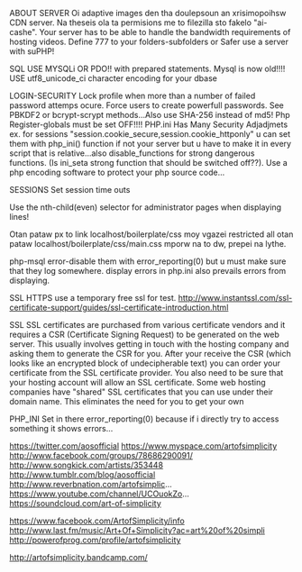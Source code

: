 ABOUT SERVER
Oi adaptive images den tha doulepsoun an xrisimopoihsw CDN server.
Na theseis ola ta permisions me to filezilla sto fakelo
"ai-cashe". 
Your server has to be able to handle the bandwidth requirements of hosting videos.
Define 777 to your folders-subfolders or Safer use a server with suPHP!

SQL
USE MYSQLi OR PDO!! with prepared statements. Mysql is now old!!!!
USE utf8_unicode_ci character encoding for your dbase

LOGIN-SECURITY
Lock profile when more than a number of failed password attemps ocure.
Force users to create powerfull passwords.
See PBKDF2 or bcrypt-scrypt methods...Also use SHA-256 instead of md5!
Php Register-globals must be set OFF!!!!
PHP.ini Has Many Security Adjadjmets ex. for sessions "session.cookie_secure,session.cookie_httponly"
u can set them with php_ini() function if not your server but u have to make it in every script that is relative...also disable_functions for
strong dangerous functions. (Is ini_seta strong function that should be switched off??).
Use a php encoding software to protect your php source code...

SESSIONS
Set session time outs

Use the nth-child(even) selector for administrator pages when displaying lines!

Otan pataw px to link localhost/boilerplate/css moy vgazei restricted 
all otan pataw localhost/boilerplate/css/main.css mporw na to dw, prepei na lythe.

php-msql error-disable them with error_reporting(0) but u must make sure that they
log somewhere. display errors in php.ini also prevails errors from displaying.

SSL HTTPS
use a temporary free ssl for test.
http://www.instantssl.com/ssl-certificate-support/guides/ssl-certificate-introduction.html 

SSL
SSL certificates are purchased from various certificate vendors and it requires a CSR (Certificate Signing Request) 
to be generated on the web server. This usually involves getting in touch with the hosting company and asking them 
to generate the CSR for you. After your receive the CSR (which looks like an encrypted block of undecipherable text)
you can order your certificate from the SSL certificate provider. 
You also need to be sure that your hosting account will allow an SSL certificate.
Some web hosting companies have "shared" SSL certificates that you can use under their domain name. This eliminates the need for you to get your own

PHP_INI
Set in there error_reporting(0) because if i directly try to access something it shows errors...


https://twitter.com/aosofficial
https://www.myspace.com/artofsimplicity
http://www.facebook.com/groups/78686290091/
http://www.songkick.com/artists/353448
http://www.tumblr.com/blog/aosofficial
http://www.reverbnation.com/artofsimplic...
https://www.youtube.com/channel/UCOuokZo...
https://soundcloud.com/art-of-simplicity

https://www.facebook.com/ArtofSimplicity/info
http://www.last.fm/music/Art+Of+Simplicity?ac=art%20of%20simpli
http://powerofprog.com/profile/artofsimplicity

http://artofsimplicity.bandcamp.com/


